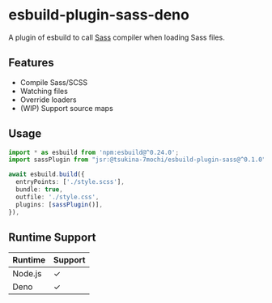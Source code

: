 # esbuild-plugin-sass-deno

A plugin of esbuild to call [Sass](https://sass-lang.com/) compiler when loading Sass files.

## Features

- Compile Sass/SCSS
- Watching files
- Override loaders
- (WIP) Support source maps

## Usage

```typescript
import * as esbuild from 'npm:esbuild@^0.24.0';
import sassPlugin from "jsr:@tsukina-7mochi/esbuild-plugin-sass@^0.1.0";

await esbuild.build({
  entryPoints: ['./style.scss'],
  bundle: true,
  outfile: './style.css',
  plugins: [sassPlugin()],
}),
```

## Runtime Support

| Runtime | Support |
| ------- | ------- |
| Node.js | ✓      |
| Deno    | ✓      |

